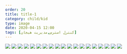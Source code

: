 ```yaml
---
order: 20
title: title-1
category: child/kid
type: image
date: 2020-04-15 12:00
tags: [کنترل استرس,مدیریت هیجان]
---
```


![](../../static/images/kid-victory-chap2-1.png)
![](../../static/images/kid-victory-chap2-2.png)
![](../../static/images/kid-victory-chap2-3.png)
![](../../static/images/kid-victory-chap2-4.png)
![](../../static/images/kid-victory-chap2-5.png)
![](../../static/images/kid-victory-chap2-6.png)
![](../../static/images/kid-victory-chap2-7.png)
![](../../static/images/kid-victory-chap2-8.png)
![](../../static/images/kid-victory-chap2-9.png)
![](../../static/images/kid-victory-chap2-10.png)
![](../../static/images/kid-victory-chap2-11.png)
![](../../static/images/kid-victory-chap2-12.png)
![](../../static/images/kid-victory-chap2-13.png)
![](../../static/images/kid-victory-chap2-14.png)
![](../../static/images/kid-victory-chap2-15.png)
![](../../static/images/kid-victory-chap2-16.png)
![](../../static/images/kid-victory-chap2-17.png)
![](../../static/images/kid-victory-chap2-18.png)
![](../../static/images/kid-victory-chap2-19.png)